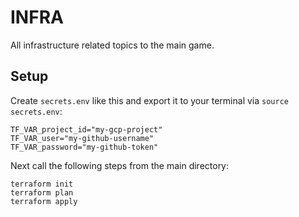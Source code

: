 # INFRA
All infrastructure related topics to the main game. 

## Setup
Create `secrets.env` like this and export it to your terminal via `source secrets.env`:

````shell 
TF_VAR_project_id="my-gcp-project"
TF_VAR_user="my-github-username"
TF_VAR_password="my-github-token"
````

Next call the following steps from the main directory:

````shell 
terraform init
terraform plan
terraform apply
````